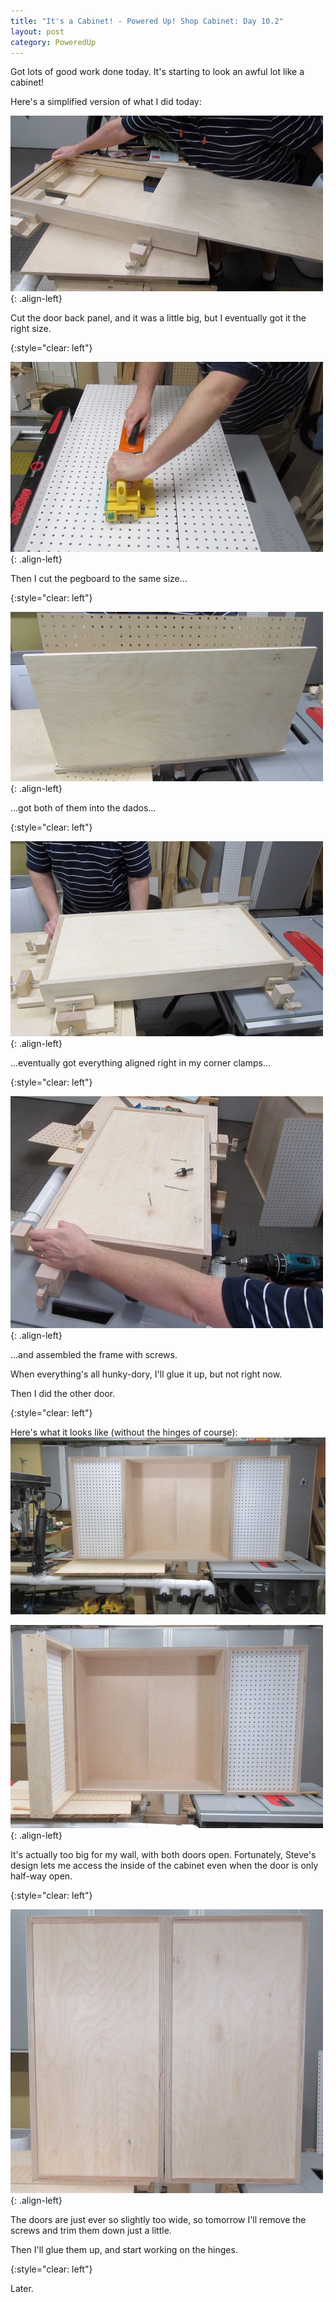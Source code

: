 ```yaml
---
title: "It's a Cabinet! - Powered Up! Shop Cabinet: Day 10.2"
layout: post
category: PoweredUp
---
```

Got lots of good work done today. It's starting to look an awful lot like a cabinet!

Here's a simplified version of what I did today:

![](/assets/images-posts/powered-up-1/2019-01-31.2.01.jpg){: .align-left}

Cut the door back panel, and it was a little big, but I eventually got it the right size.

{:style="clear: left"}

![](/assets/images-posts/powered-up-1/2019-01-31.2.02.jpg){: .align-left}

Then I cut the pegboard to the same size...

{:style="clear: left"}

![](/assets/images-posts/powered-up-1/2019-01-31.2.03.jpg){: .align-left}

...got both of them into the dados...

{:style="clear: left"}

![](/assets/images-posts/powered-up-1/2019-01-31.2.04.jpg){: .align-left}

...eventually got everything aligned right in my corner clamps...

{:style="clear: left"}

![](/assets/images-posts/powered-up-1/2019-01-31.2.05.jpg){: .align-left}

...and assembled the frame with screws.

When everything's all hunky-dory, I'll glue it up, but not right now.

Then I did the other door.

{:style="clear: left"}

Here's what it looks like (without the hinges of course):
![](/assets/images-posts/powered-up-1/2019-01-31.2.06.jpg)

![](/assets/images-posts/powered-up-1/2019-01-31.2.07.jpg){: .align-left}

It's actually too big for my wall, with both doors open. Fortunately, Steve's design lets me access the inside of the cabinet even when the door is only half-way open.

{:style="clear: left"}

![](/assets/images-posts/powered-up-1/2019-01-31.2.08.jpg){: .align-left}

The doors are just ever so slightly too wide, so tomorrow I'll remove the screws and trim them down just a little.

Then I'll glue them up, and start working on the hinges.

{:style="clear: left"}

Later.

